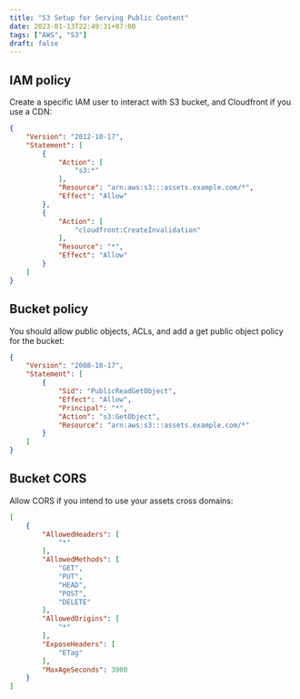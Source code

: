 ```yaml
---
title: "S3 Setup for Serving Public Content"
date: 2023-01-13T22:49:31+07:00
tags: ["AWS", "S3"]
draft: false
---
```


## IAM policy

Create a specific IAM user to interact with S3 bucket, and Cloudfront if you
use a CDN:

```json
{
    "Version": "2012-10-17",
    "Statement": [
        {
            "Action": [
                "s3:*"
            ],
            "Resource": "arn:aws:s3:::assets.example.com/*",
            "Effect": "Allow"
        },
        {
            "Action": [
                "cloudfront:CreateInvalidation"
            ],
            "Resource": "*",
            "Effect": "Allow"
        }
    ]
}
```

## Bucket policy

You should allow public objects, ACLs, and add a get public object policy for
the bucket:


```json
{
    "Version": "2008-10-17",
    "Statement": [
        {
            "Sid": "PublicReadGetObject",
            "Effect": "Allow",
            "Principal": "*",
            "Action": "s3:GetObject",
            "Resource": "arn:aws:s3:::assets.example.com/*"
        }
    ]
}
```

## Bucket CORS

Allow CORS if you intend to use your assets cross domains:

```json
[
    {
        "AllowedHeaders": [
            "*"
        ],
        "AllowedMethods": [
            "GET",
            "PUT",
            "HEAD",
            "POST",
            "DELETE"
        ],
        "AllowedOrigins": [
            "*"
        ],
        "ExposeHeaders": [
            "ETag"
        ],
        "MaxAgeSeconds": 3000
    }
]
```
